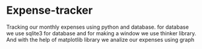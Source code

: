 # Expense-tracker
Tracking our monthly expenses using python and database.
for database we use sqlite3 for database and for making a window we use thinker library.
And with the help of matplotlib library we analize our expenses using graph 
